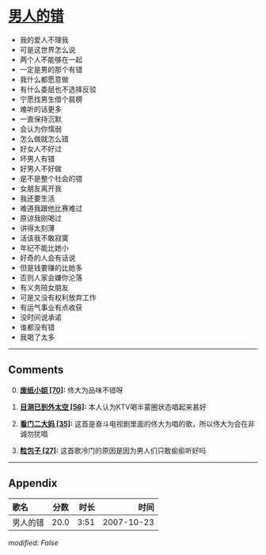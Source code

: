 # [男人的错](https://music.163.com/song?id=65437)

* 我的爱人不理我
* 可是这世界怎么说
* 两个人不能够在一起
* 一定是男的那个有错
* 我什么都愿意做
* 有什么委屈也不选择反驳
* 宁愿找男生借个肩膀
* 难听的话更多
* 一直保持沉默
* 会认为你懦弱
* 怎么做就怎么错
* 好女人不好过
* 坏男人有错
* 好男人不好做
* 是不是整个社会的错
* 女朋友离开我
* 我还要生活
* 难道我跟他比赛难过
* 原谅我刚喝过
* 讲得太刻薄
* 活该我不敢寂寞
* 年纪不能比她小
* 好奇的人会有话说
* 但是钱要赚的比她多
* 否则人家会嫌你沦落
* 有义务陪女朋友
* 可是又没有权利放弃工作
* 有运气事业有点收获
* 没时间说承诺
* 谁都没有错
* 我喝了太多


---

## Comments
0. **[废纸小姐 \[70\]](https://music.163.com/#/user/home?id=18657059):** 佟大为品味不错呀

1. **[目测已到外太空 \[56\]](https://music.163.com/#/user/home?id=28462300):** 本人认为KTV喝半蒙圈状态唱起来甚好

2. **[看门二大妈 \[35\]](https://music.163.com/#/user/home?id=5847519):** 这首是奋斗电视剧里面的佟大为唱的歌，所以佟大为会在非诚勿扰唱

3. **[粒包子 \[27\]](https://music.163.com/#/user/home?id=75523303):** 这首歌冷门的原因是因为男人们只敢偷偷听好吗



---

## Appendix

|歌名|分数|时长|时间|
|:---|:---:|---:|---:|
|男人的错|20.0|3:51|2007-10-23

*modified: False*
